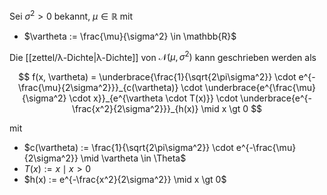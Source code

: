 Sei $\sigma^2 \gt 0$ bekannt, $\mu \in \mathbb{R}$ mit
- $\vartheta := \frac{\mu}{\sigma^2} \in \mathbb{R}$

Die [[zettel/λ-Dichte|λ-Dichte]] von $\mathcal{N}(\mu, \sigma^2)$ kann geschrieben werden als

$$
	f(x, \vartheta) = \underbrace{\frac{1}{\sqrt{2\pi\sigma^2}} \cdot e^{-\frac{\mu}{2\sigma^2}}}_{c(\vartheta)} \cdot \underbrace{e^{\frac{\mu}{\sigma^2} \cdot x}}_{e^{\vartheta \cdot T(x)}} \cdot \underbrace{e^{-\frac{x^2}{2\sigma^2}}}_{h(x)} \mid x \gt 0
$$

mit
- $c(\vartheta) := \frac{1}{\sqrt{2\pi\sigma^2}} \cdot e^{-\frac{\mu}{2\sigma^2}} \mid \vartheta \in \Theta$
- $T(x) := x \mid x \gt 0$
- $h(x) := e^{-\frac{x^2}{2\sigma^2}} \mid x \gt 0$